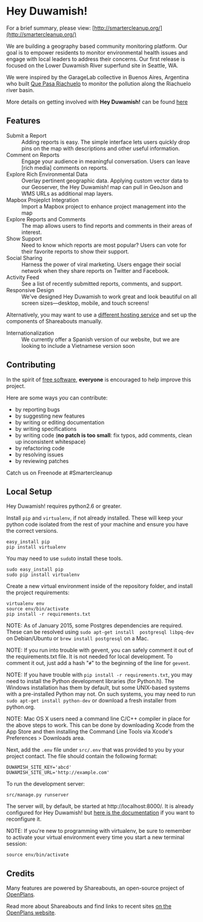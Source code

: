 Hey Duwamish!
===========
For a brief summary, please view: [http://smartercleanup.org/](http://smartercleanup.org/)

We are building a geography based community monitoring platform. Our goal is to empower residents to monitor environmental health issues and engage with local leaders to address their concerns. Our first release is focused on the Lower Duwamish River superfund site in Seattle, WA.

We were inspired by the GarageLab collective in Buenos Aires, Argentina who built [Que Pasa Riachuelo](http://quepasariachuelo.org.ar/) to monitor the pollution along the Riachuelo river basin.

More details on getting involved with **Hey Duwamish!** can be found [here](http://wiki.smartercleanup.org/doku.php?id=contribute)

Features
-------------
<dl>
  <dt>Submit a Report</dt>
  <dd>Adding reports is easy. The simple interface lets users quickly drop pins on the map with descriptions and other useful information.</dd>

  <dt>Comment on Reports</dt>
  <dd>Engage your audience in meaningful conversation. Users can leave [rich media] comments on reports.</dd>

  <dt>Explore Rich Environmental Data</dt>
  <dd>Overlay pertinent geographic data. Applying custom vector data to our Geoserver, the Hey Duwamish! map can pull in GeoJson and WMS URLs as additional map layers.</dd>

  <dt>Mapbox Projeplct Integration</dt>
  <dd>Import a Mapbox project to enhance project management into the map</dd>

  <dt>Explore Reports and Comments</dt>
  <dd>The map allows users to find reports and comments in their areas of interest.</dd>

  <dt>Show Support</dt>
  <dd>Need to know which reports are most popular? Users can vote for their favorite reports to show their support.</dd>

  <dt>Social Sharing</dt>
  <dd>Harness the power of viral marketing. Users engage their social network when they share reports on Twitter and Facebook.</dd>

  <dt>Activity Feed</dt>
  <dd>See a list of recently submitted reports, comments, and support.</dd>

  <dt>Responsive Design</dt>
  <dd>We've designed Hey Duwamish to work great and look beautiful on all screen sizes—desktop, mobile, and touch screens!</dd>

Alternatively, you may want to use a [different hosting service](https://github.com/openplans/shareabouts/blob/master/doc/DEPLOY.md) and set up the components of Shareabouts manually.

  <dt>Internationalization</dt>
  <dd>We currently offer a Spanish version of our website, but we are looking to include a Vietnamese version soon</dd>
</dl>

Contributing
------------
In the spirit of [free software](http://www.fsf.org/licensing/essays/free-sw.html), **everyone** is encouraged to help improve this project.

Here are some ways *you* can contribute:

* by reporting bugs
* by suggesting new features
* by writing or editing documentation
* by writing specifications
* by writing code (**no patch is too small**: fix typos, add comments, clean up inconsistent whitespace)
* by refactoring code
* by resolving issues
* by reviewing patches

Catch us on Freenode at #Smartercleanup

Local Setup
-------------
Hey Duwamish! requires python2.6 or greater.

Install `pip` and `virtualenv`, if not already installed. These will keep your python code isolated from the rest of your machine and ensure you have the correct versions.

```
easy_install pip
pip install virtualenv
```
You may need to use `sudo`to install these tools.

```
sudo easy_install pip
sudo pip install virtualenv
```
Create a new virtual environment inside of the repository folder, and install the project requirements:

```
virtualenv env
source env/bin/activate
pip install -r requirements.txt
```
NOTE: As of January 2015, some Postgres dependencies are required. These can be resolved using `sudo apt-get install  postgresql libpq-dev` on Debian/Ubuntu or `brew install postgresql` on a Mac.

NOTE: If you run into trouble with gevent, you can safely comment it out of the requirements.txt file. It is not needed for local development. To comment it out, just add a hash "`#`" to the beginning of the line for `gevent`.

NOTE: If you have trouble with `pip install -r requirements.txt`, you may need to install the Python development libraries (for Python.h). The Windows installation has them by default, but some UNIX-based systems with a pre-installed Python may not. On such systems, you may need to run `sudo apt-get install python-dev` or download a fresh installer from python.org.

NOTE: Mac OS X users need a command line C/C++ compiler in place for the above steps to work. This can be done by downloading Xcode from the App Store and then installing the Command Line Tools via Xcode's Preferences > Downloads area.

Next, add the `.env` file under `src/.env` that was provided to you by your project contact. The file should contain the following format:

```
DUWAMISH_SITE_KEY='abcd'
DUWAMISH_SITE_URL='http://example.com'
```

To run the development server:

```
src/manage.py runserver
```
The server will, by default, be started at http://localhost:8000/. It is already configured for Hey Duwamish! but [here is the documentation](https://github.com/openplans/shareabouts/blob/master/doc/CONFIG.md) if you want to reconfigure it.

NOTE: If you're new to programming with virtualenv, be sure to remember to activate your virtual environment every time you start a new terminal session:

```
source env/bin/activate
```

Credits
-------------
Many features are powered by Shareabouts, an open-source project of [OpenPlans](http://openplans.org).

Read more about Shareabouts and find links to recent sites [on the OpenPlans website](http://openplans.org/shareabouts/).

